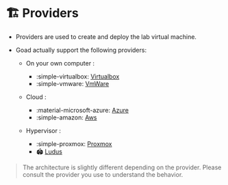 # 🏗 Providers

- Providers are used to create and deploy the lab virtual machine.

- Goad actually support the following providers:
    - On your own computer :
        - :simple-virtualbox: [Virtualbox](/providers/virtualbox)
        - :simple-vmware: [VmWare](/providers/vmware)

    - Cloud :
        - :material-microsoft-azure: [Azure](/providers/azure)
        - :simple-amazon: [Aws](/providers/aws)

    - Hypervisor :
        - :simple-proxmox: [Proxmox](/providers/proxmox)
        - 🏟️ [Ludus](/providers/ludus)

> The architecture is slightly different depending on the provider. Please consult the provider you use to understand the behavior.